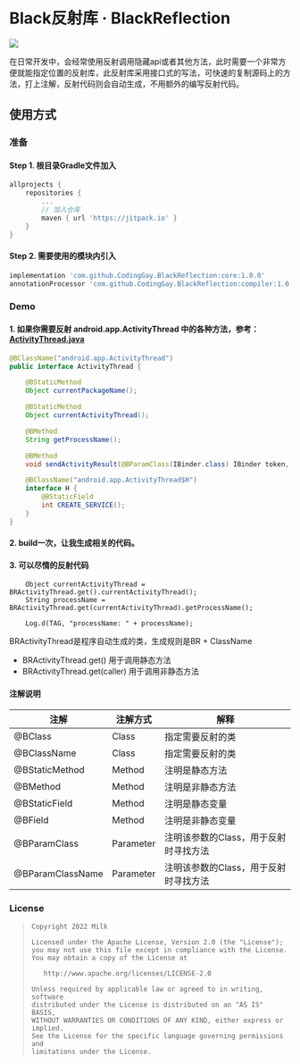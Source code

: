 # Black反射库 · BlackReflection

![](https://img.shields.io/badge/language-java-brightgreen.svg)

在日常开发中，会经常使用反射调用隐藏api或者其他方法，此时需要一个非常方便就能指定位置的反射库，此反射库采用接口式的写法，可快速的复制源码上的方法，打上注解，反射代码则会自动生成，不用额外的编写反射代码。

## 使用方式

### 准备

#### Step 1. 根目录Gradle文件加入
```gradle
allprojects {
    repositories {
        ...
        // 加入仓库
        maven { url 'https://jitpack.io' }
    }
}
```
#### Step 2. 需要使用的模块内引入
```gradle
implementation 'com.github.CodingGay.BlackReflection:core:1.0.0'
annotationProcessor 'com.github.CodingGay.BlackReflection:compiler:1.0.0'
```

### Demo
#### 1. 如果你需要反射 android.app.ActivityThread 中的各种方法，参考：[ActivityThread.java](https://github.com/CodingGay/BlackReflection/blob/main/app/src/main/java/top/niunaijun/blackreflection/ref/ActivityThread.java)
```java
@BClassName("android.app.ActivityThread")
public interface ActivityThread {

    @BStaticMethod
    Object currentPackageName();

    @BStaticMethod
    Object currentActivityThread();

    @BMethod
    String getProcessName();

    @BMethod
    void sendActivityResult(@BParamClass(IBinder.class) IBinder token, String id, int requestCode, int resultCode, Intent data);

    @BClassName("android.app.ActivityThread$H")
    interface H {
        @BStaticField
        int CREATE_SERVICE();
    }
}
```
#### 2. build一次，让我生成相关的代码。

#### 3. 可以尽情的反射代码
```
    Object currentActivityThread = BRActivityThread.get().currentActivityThread();
    String processName = BRActivityThread.get(currentActivityThread).getProcessName();

    Log.d(TAG, "processName: " + processName);
```
BRActivityThread是程序自动生成的类，生成规则是BR + ClassName
- BRActivityThread.get() 用于调用静态方法
- BRActivityThread.get(caller) 用于调用非静态方法

#### 注解说明

注解 | 注解方式 | 解释
---|---|---
@BClass | Class | 指定需要反射的类
@BClassName | Class | 指定需要反射的类
@BStaticMethod | Method | 注明是静态方法
@BMethod | Method | 注明是非静态方法
@BStaticField | Method | 注明是静态变量
@BField | Method | 注明是非静态变量
@BParamClass | Parameter | 注明该参数的Class，用于反射时寻找方法
@BParamClassName | Parameter | 注明该参数的Class，用于反射时寻找方法

### License

> ```
> Copyright 2022 Milk
>
> Licensed under the Apache License, Version 2.0 (the "License");
> you may not use this file except in compliance with the License.
> You may obtain a copy of the License at
>
>    http://www.apache.org/licenses/LICENSE-2.0
>
> Unless required by applicable law or agreed to in writing, software
> distributed under the License is distributed on an "AS IS" BASIS,
> WITHOUT WARRANTIES OR CONDITIONS OF ANY KIND, either express or implied.
> See the License for the specific language governing permissions and
> limitations under the License.
> ```
